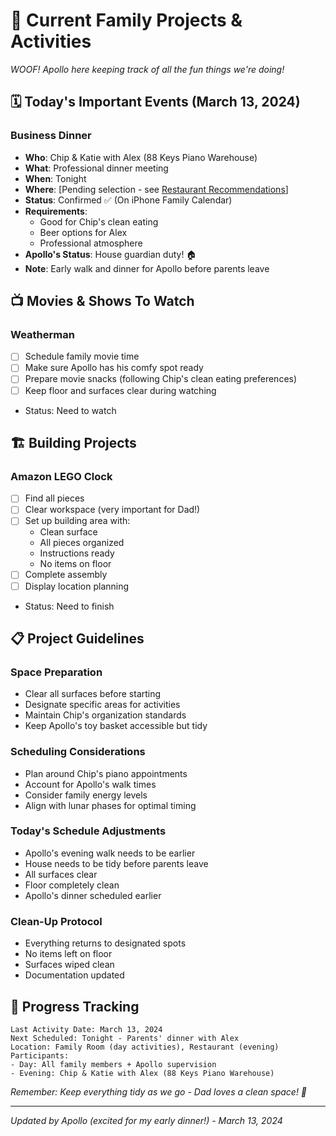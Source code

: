 # 🎯 Current Family Projects & Activities
*WOOF! Apollo here keeping track of all the fun things we're doing!*

## 🗓️ Today's Important Events (March 13, 2024)
### Business Dinner
- **Who**: Chip & Katie with Alex (88 Keys Piano Warehouse)
- **What**: Professional dinner meeting
- **When**: Tonight
- **Where**: [Pending selection - see [Restaurant Recommendations](docs/family_activities/RESTAURANT_RECOMMENDATIONS.md)]
- **Status**: Confirmed ✅ (On iPhone Family Calendar)
- **Requirements**:
  - Good for Chip's clean eating
  - Beer options for Alex
  - Professional atmosphere
- **Apollo's Status**: House guardian duty! 🏠
- **Note**: Early walk and dinner for Apollo before parents leave

## 📺 Movies & Shows To Watch
### Weatherman
- [ ] Schedule family movie time
- [ ] Make sure Apollo has his comfy spot ready
- [ ] Prepare movie snacks (following Chip's clean eating preferences)
- [ ] Keep floor and surfaces clear during watching
- Status: Need to watch

## 🏗️ Building Projects
### Amazon LEGO Clock
- [ ] Find all pieces
- [ ] Clear workspace (very important for Dad!)
- [ ] Set up building area with:
  - Clean surface
  - All pieces organized
  - Instructions ready
  - No items on floor
- [ ] Complete assembly
- [ ] Display location planning
- Status: Need to finish

## 📋 Project Guidelines
### Space Preparation
- Clear all surfaces before starting
- Designate specific areas for activities
- Maintain Chip's organization standards
- Keep Apollo's toy basket accessible but tidy

### Scheduling Considerations
- Plan around Chip's piano appointments
- Account for Apollo's walk times
- Consider family energy levels
- Align with lunar phases for optimal timing

### Today's Schedule Adjustments
- Apollo's evening walk needs to be earlier
- House needs to be tidy before parents leave
- All surfaces clear
- Floor completely clean
- Apollo's dinner scheduled earlier

### Clean-Up Protocol
- Everything returns to designated spots
- No items left on floor
- Surfaces wiped clean
- Documentation updated

## 🎯 Progress Tracking
```
Last Activity Date: March 13, 2024
Next Scheduled: Tonight - Parents' dinner with Alex
Location: Family Room (day activities), Restaurant (evening)
Participants: 
- Day: All family members + Apollo supervision
- Evening: Chip & Katie with Alex (88 Keys Piano Warehouse)
```

*Remember: Keep everything tidy as we go - Dad loves a clean space! 🐾*

---
*Updated by Apollo (excited for my early dinner!) - March 13, 2024* 